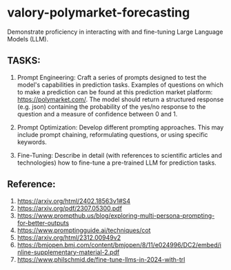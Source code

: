 # valory-polymarket-forecasting
Demonstrate proficiency in interacting with and fine-tuning Large Language Models (LLM).

## TASKS:

1. Prompt Engineering: Craft a series of prompts designed to test the model's capabilities in prediction tasks.
Examples of questions on which to make a prediction can be found at this prediction
market platform: https://polymarket.com/. The model should return a structured response
(e.g. json) containing the probability of the yes/no response to the question and a measure of confidence between 0 and 1.

2. Prompt Optimization: Develop different prompting approaches. This may include prompt chaining,
reformulating questions, or using specific keywords.

3. Fine-Tuning: Describe in detail (with references to scientific articles and technologies) how to fine-tune
a pre-trained LLM for prediction tasks.

## Reference:
1. https://arxiv.org/html/2402.18563v1#S4
2. https://arxiv.org/pdf/2307.05300.pdf
3. https://www.prompthub.us/blog/exploring-multi-persona-prompting-for-better-outputs
4. https://www.promptingguide.ai/techniques/cot
5. https://arxiv.org/html/2312.00949v2
6. https://bmjopen.bmj.com/content/bmjopen/8/11/e024996/DC2/embed/inline-supplementary-material-2.pdf
7. https://www.philschmid.de/fine-tune-llms-in-2024-with-trl
